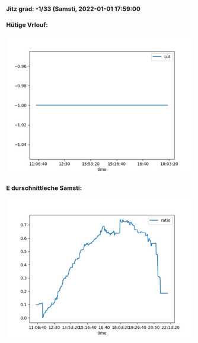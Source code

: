 ### Jitz grad: -1/33 (Samsti, 2022-01-01 17:59:00

### Hütige Vrlouf:
![Graph](Today.png)

### E durschnittleche Samsti:
![Graph](Samsti.png)